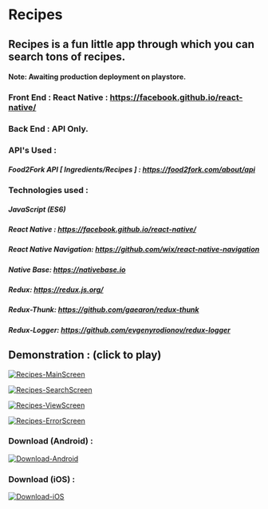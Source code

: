 # Recipes
## Recipes is a fun little app through which you can search tons of recipes.
#### Note: Awaiting production deployment on playstore.

### Front End : React Native : https://facebook.github.io/react-native/
### Back End : API Only.

### API's Used : 

##### Food2Fork API [ Ingredients/Recipes ] : https://food2fork.com/about/api

### Technologies used : 

##### JavaScript (ES6)
##### React Native : https://facebook.github.io/react-native/
##### React Native Navigation: https://github.com/wix/react-native-navigation
##### Native Base: https://nativebase.io
##### Redux: https://redux.js.org/
##### Redux-Thunk: https://github.com/gaearon/redux-thunk
##### Redux-Logger: https://github.com/evgenyrodionov/redux-logger

## Demonstration : (click to play)

[![Recipes-MainScreen](https://user-images.githubusercontent.com/29705703/40179305-a44e03c4-5a01-11e8-9de5-49ae7e2cbddc.gif)](https://vimeo.com/270363500 "Recipes-MainScreen")

[![Recipes-SearchScreen](https://user-images.githubusercontent.com/29705703/40179733-a466a842-5a02-11e8-80f7-b8de6bd6c4b4.gif)](https://vimeo.com/270363500 "Recipes-SearchScreen")

[![Recipes-ViewScreen](https://user-images.githubusercontent.com/29705703/40179733-a466a842-5a02-11e8-80f7-b8de6bd6c4b4.gif)](https://vimeo.com/270363500 "Recipes-ViewScreen")

[![Recipes-ErrorScreen](https://user-images.githubusercontent.com/29705703/40179742-a907eb0e-5a02-11e8-8c88-9c0e0c0ce247.gif)](https://vimeo.com/270363500 "Recipes-ErrorScreen")





### Download (Android) : 

[![Download-Android](http://www.atteztech.com/images/ZN62/10.19/android-app-on-google-play.jpg)](http://insidetimeshare.com/wp-content/uploads/2018/03/not_available.jpg "Download-Android")

### Download (iOS) :

[![Download-iOS](https://user-images.githubusercontent.com/29705703/40169265-401e2028-59e3-11e8-9e74-3ff8b34a80d8.png)](http://insidetimeshare.com/wp-content/uploads/2018/03/not_available.jpg "Download-iOS")
